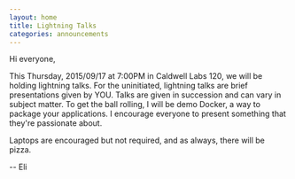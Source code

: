 ```yaml
---
layout: home
title: Lightning Talks
categories: announcements
---
```


Hi everyone,

This Thursday, 2015/09/17 at 7:00PM in Caldwell Labs 120, we will be holding lightning talks. For the uninitiated, lightning talks are brief presentations given by YOU. Talks are given in succession and can vary in subject matter. To get the ball rolling, I will be demo Docker, a way to package your applications. I encourage everyone to present something that they're passionate about.

Laptops are encouraged but not required, and as always, there will be pizza.

  -- Eli
